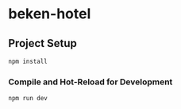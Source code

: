 # beken-hotel

## Project Setup

```sh
npm install
```

### Compile and Hot-Reload for Development

```sh
npm run dev
```
